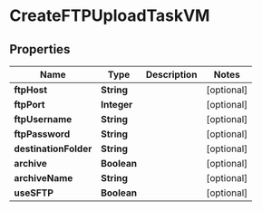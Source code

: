 

# CreateFTPUploadTaskVM


## Properties

| Name | Type | Description | Notes |
|------------ | ------------- | ------------- | -------------|
|**ftpHost** | **String** |  |  [optional] |
|**ftpPort** | **Integer** |  |  [optional] |
|**ftpUsername** | **String** |  |  [optional] |
|**ftpPassword** | **String** |  |  [optional] |
|**destinationFolder** | **String** |  |  [optional] |
|**archive** | **Boolean** |  |  [optional] |
|**archiveName** | **String** |  |  [optional] |
|**useSFTP** | **Boolean** |  |  [optional] |



